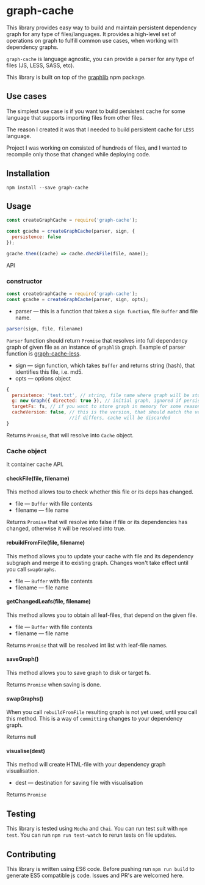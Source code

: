 # graph-cache

This library provides easy way to build and maintain persistent dependency graph for any type of files/languages.
It provides a high-level set of operations on graph to fulfill common use cases, when working with dependency graphs.

```graph-cache``` is language agnostic, you can provide a parser for any type of files (JS, LESS, SASS, etc).

This library is built on top of the [graphlib](https://github.com/cpettitt/graphlib) npm package.

## Use cases

The simplest use case is if you want to build persistent cache for some language that supports importing files from other files.

The reason I created it was that I needed to build persistent cache for ```LESS``` language.

Project I was working on consisted of hundreds of files, and I wanted to
recompile only those that changed while deploying code.

## Installation

```npm install --save graph-cache```

## Usage
```javascript
const createGraphCache = require('graph-cache');

const gcache = createGraphCache(parser, sign, {
  persistence: false
});

gcache.then((cache) => cache.checkFile(file, name));
```

API

### constructor
```javascript
const createGraphCache = require('graph-cache');
const gcache = createGraphCache(parser, sign, opts);
```

- parser — this is a function that takes a ```sign function```, file ```Buffer``` and file name.
```javascript
parser(sign, file, filename)
```

```Parser``` function should return ```Promise``` that resolves into full dependency graph of given file as an instance of ```graphlib``` graph. Example of parser function is [graph-cache-less](https://github.com/VKCOM/graph-cache-less).

- sign — sign function, which takes ```Buffer``` and returns string (hash), that identifies this file, i.e. md5.
- opts — options object
```javascript
{
  persistence: 'test.txt', // string, file name where graph will be stored
  g: new Graph({ directed: true }), // initial graph, ignored if persistence is set
  targetFs: fs, // if you want to store graph in memory for some reasons
  cacheVersion: false, // this is the version, that should match the version stored in cache file,
                       //if differs, cache will be discarded
}
```

Returns ```Promise```, that will resolve into ```Cache``` object.

### Cache object

It container cache API.

#### checkFile(file, filename)

This method allows tou to check whether this file or its deps has changed.

- file — ```Buffer``` with file contents
- filename — file name

Returns ```Promise``` that will resolve into false if file or its dependencies has changed, otherwise it will be resolved into true.

#### rebuildFromFile(file, filename)

This method allows you to update your cache with file and its dependency subgraph and merge it to existing graph.
Changes won't take effect until you call ```swapGraphs```.

- file — ```Buffer``` with file contents
- filename — file name

#### getChangedLeafs(file, filename)

This method allows you to obtain all leaf-files, that depend on the given file.

- file — ```Buffer``` with file contents
- filename — file name

Returns ```Promise``` that will be resolved int list with leaf-file names.

#### saveGraph()

This method allows you to save graph to disk or target fs.

Returns ```Promise``` when saving is done.

#### swapGraphs()

When you call ```rebuildFromFile``` resulting graph is not yet used, until you call this method.
This is a way of ```committing``` changes to your dependency graph.

Returns null

#### visualise(dest)

This method will create HTML-file with your dependency graph visualisation.

- dest — destination for saving file with visualisation

Returns ```Promise```

## Testing

This library is tested using ```Mocha``` and ```Chai```. You can run test suit with ```npm test```.
You can run ```npm run test-watch``` to rerun tests on file updates.

## Contributing

This library is written using ES6 code.
Before pushing run ```npm run build``` to generate ES5 compatible js code.
Issues and PR's are welcomed here.
